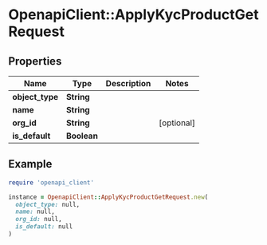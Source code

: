# OpenapiClient::ApplyKycProductGetRequest

## Properties

| Name | Type | Description | Notes |
| ---- | ---- | ----------- | ----- |
| **object_type** | **String** |  |  |
| **name** | **String** |  |  |
| **org_id** | **String** |  | [optional] |
| **is_default** | **Boolean** |  |  |

## Example

```ruby
require 'openapi_client'

instance = OpenapiClient::ApplyKycProductGetRequest.new(
  object_type: null,
  name: null,
  org_id: null,
  is_default: null
)
```

